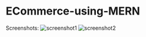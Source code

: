 # ECommerce-using-MERN

Screenshots:
![screenshot1](https://user-images.githubusercontent.com/51126350/215824533-8f05ffe6-ea7e-4610-b7c2-3f019584cf69.png)
![screenshot2](https://user-images.githubusercontent.com/51126350/215824548-6c0d8abf-efff-49b2-bb60-ecf44712317b.png)
